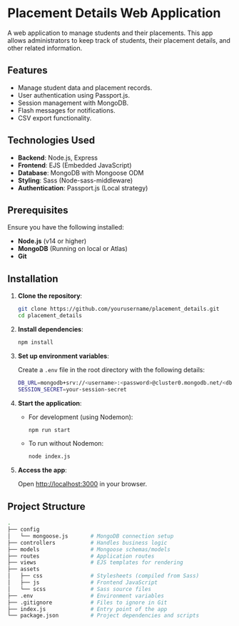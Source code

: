 # Placement Details Web Application

A web application to manage students and their placements. This app allows administrators to keep track of students, their placement details, and other related information.

## Features

- Manage student data and placement records.
- User authentication using Passport.js.
- Session management with MongoDB.
- Flash messages for notifications.
- CSV export functionality.

## Technologies Used

- **Backend**: Node.js, Express
- **Frontend**: EJS (Embedded JavaScript)
- **Database**: MongoDB with Mongoose ODM
- **Styling**: Sass (Node-sass-middleware)
- **Authentication**: Passport.js (Local strategy)

## Prerequisites

Ensure you have the following installed:

- **Node.js** (v14 or higher)
- **MongoDB** (Running on local or Atlas)
- **Git**

## Installation

1. **Clone the repository**:

    ```bash
    git clone https://github.com/yourusername/placement_details.git
    cd placement_details
    ```

2. **Install dependencies**:

    ```bash
    npm install
    ```

3. **Set up environment variables**:

    Create a `.env` file in the root directory with the following details:

    ```bash
    DB_URL=mongodb+srv://<username>:<password>@cluster0.mongodb.net/<dbname>?retryWrites=true&w=majority
    SESSION_SECRET=your-session-secret
    ```

4. **Start the application**:

    - For development (using Nodemon):
      ```bash
      npm run start
      ```
    
    - To run without Nodemon:
      ```bash
      node index.js
      ```

5. **Access the app**:

    Open [http://localhost:3000](http://localhost:3000) in your browser.

## Project Structure

```bash
.
├── config
│   └── mongoose.js       # MongoDB connection setup
├── controllers           # Handles business logic
├── models                # Mongoose schemas/models
├── routes                # Application routes
├── views                 # EJS templates for rendering
├── assets
│   ├── css               # Stylesheets (compiled from Sass)
│   ├── js                # Frontend JavaScript
│   └── scss              # Sass source files
├── .env                  # Environment variables
├── .gitignore            # Files to ignore in Git
├── index.js              # Entry point of the app
└── package.json          # Project dependencies and scripts
